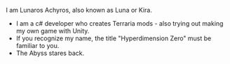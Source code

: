 I am Lunaros Achyros, also known as Luna or Kira.
- I am a c# developer who creates Terraria mods - also trying out making my own game with Unity.
- If you recognize my name, the title "Hyperdimension Zero" must be familiar to you.
- The Abyss stares back.

<!---
Achyros/Achyros is a ✨ special ✨ repository because its `README.md` (this file) appears on your GitHub profile.
You can click the Preview link to take a look at your changes.
--->
